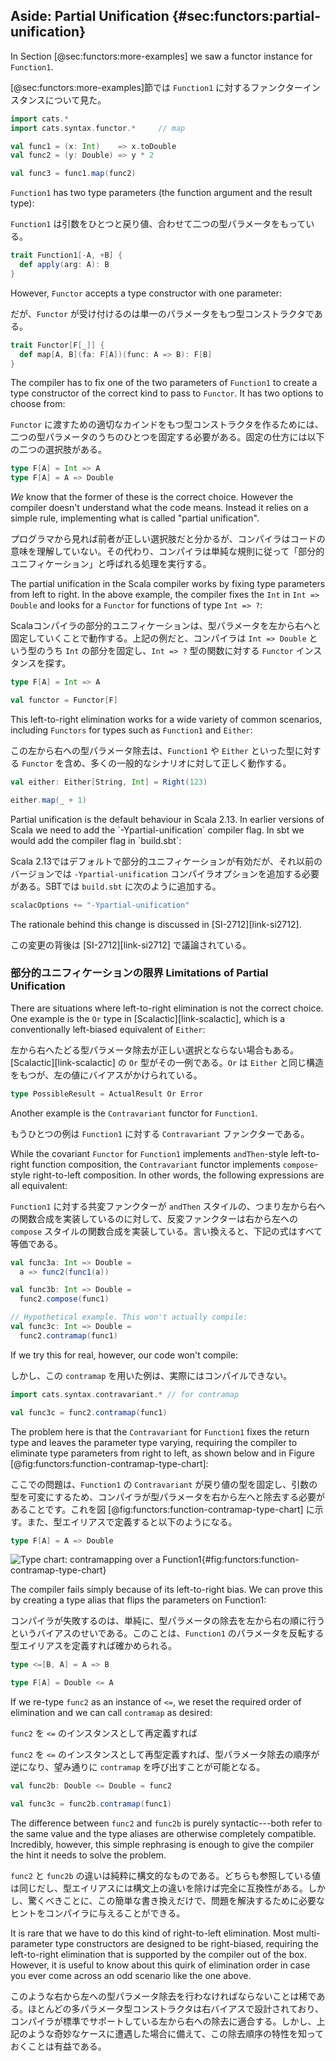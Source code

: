 ## Aside: Partial Unification {#sec:functors:partial-unification}

In Section [@sec:functors:more-examples]
we saw a functor instance for `Function1`.

[@sec:functors:more-examples]節では `Function1` に対するファンクターインスタンスについて見た。

```scala mdoc:silent
import cats.*
import cats.syntax.functor.*     // map

val func1 = (x: Int)    => x.toDouble
val func2 = (y: Double) => y * 2
```
```scala mdoc
val func3 = func1.map(func2)
```

`Function1` has two type parameters
(the function argument and the result type):

`Function1` は引数をひとつと戻り値、合わせて二つの型パラメータをもっている。

```scala
trait Function1[-A, +B] {
  def apply(arg: A): B
}
```

However, `Functor` accepts a type constructor with one parameter:

だが、`Functor` が受け付けるのは単一のパラメータをもつ型コンストラクタである。

```scala
trait Functor[F[_]] {
  def map[A, B](fa: F[A])(func: A => B): F[B]
}
```

The compiler has to fix one of the two parameters
of `Function1` to create a type constructor
of the correct kind to pass to `Functor`.
It has two options to choose from:

`Functor` に渡すための適切なカインドをもつ型コンストラクタを作るためには、二つの型パラメータのうちのひとつを固定する必要がある。固定の仕方には以下の二つの選択肢がある。

```scala
type F[A] = Int => A
type F[A] = A => Double
```

*We* know that the former of these is the correct choice.
However the compiler doesn't understand what the code means.
Instead it relies on a simple rule, 
implementing what is called "partial unification".

プログラマから見れば前者が正しい選択肢だと分かるが、コンパイラはコードの意味を理解していない。その代わり、コンパイラは単純な規則に従って「部分的ユニフィケーション」と呼ばれる処理を実行する。

The partial unification in the Scala compiler
works by fixing type parameters from left to right.
In the above example, the compiler fixes
the `Int` in `Int => Double`
and looks for a `Functor` for functions of type `Int => ?`:

Scalaコンパイラの部分的ユニフィケーションは、型パラメータを左から右へと固定していくことで動作する。上記の例だと、コンパイラは `Int => Double` という型のうち `Int` の部分を固定し、`Int => ?` 型の関数に対する `Functor` インスタンスを探す。

```scala mdoc:silent
type F[A] = Int => A

val functor = Functor[F]
```

This left-to-right elimination works for
a wide variety of common scenarios,
including `Functors` for
types such as `Function1` and `Either`:

この左から右への型パラメータ除去は、`Function1` や `Either` といった型に対する `Functor` を含め、多くの一般的なシナリオに対して正しく動作する。

```scala mdoc
val either: Either[String, Int] = Right(123)

either.map(_ + 1)
```


<div class="callout callout-warning">
Partial unification is the default behaviour in Scala 2.13.
In earlier versions of Scala
we need to add the `-Ypartial-unification` compiler flag.
In sbt we would add the compiler flag in `build.sbt`:

Scala 2.13ではデフォルトで部分的ユニフィケーションが有効だが、それ以前のバージョンでは `-Ypartial-unification` コンパイラオプションを追加する必要がある。SBTでは `build.sbt` に次のように追加する。

```scala
scalacOptions += "-Ypartial-unification"
```

The rationale behind this change is discussed in [SI-2712][link-si2712].

この変更の背後は [SI-2712][link-si2712] で議論されている。
</div>



### 部分的ユニフィケーションの限界 Limitations of Partial Unification

There are situations where
left-to-right elimination is not the correct choice.
One example is the `Or` type in [Scalactic][link-scalactic],
which is a conventionally left-biased equivalent of `Either`:

左から右へたどる型パラメータ除去が正しい選択とならない場合もある。[Scalactic][link-scalactic] の `Or` 型がその一例である。`Or` は `Either` と同じ構造をもつが、左の値にバイアスがかけられている。

```scala
type PossibleResult = ActualResult Or Error
```

Another example is the `Contravariant` functor for `Function1`.

もうひとつの例は `Function1` に対する `Contravariant` ファンクターである。

While the covariant `Functor` for `Function1` implements
`andThen`-style left-to-right function composition,
the `Contravariant` functor implements `compose`-style
right-to-left composition.
In other words, the following expressions are all equivalent:

`Function1` に対する共変ファンクターが `andThen` スタイルの、つまり左から右への関数合成を実装しているのに対して、反変ファンクターは右から左への `compose` スタイルの関数合成を実装している。言い換えると、下記の式はすべて等価である。

```scala mdoc:silent
val func3a: Int => Double =
  a => func2(func1(a))

val func3b: Int => Double =
  func2.compose(func1)
```

```scala mdoc:fail:silent
// Hypothetical example. This won't actually compile:
val func3c: Int => Double =
  func2.contramap(func1)
```

If we try this for real, however,
our code won't compile:

しかし、この `contramap` を用いた例は、実際にはコンパイルできない。

```scala mdoc:silent
import cats.syntax.contravariant.* // for contramap
```

```scala mdoc:fail
val func3c = func2.contramap(func1)
```

The problem here is that the `Contravariant` for `Function1`
fixes the return type and leaves the parameter type varying,
requiring the compiler to eliminate type parameters
from right to left, as shown below and in Figure [@fig:functors:function-contramap-type-chart]:

ここでの問題は、`Function1` の `Contravariant` が戻り値の型を固定し、引数の型を可変にするため、コンパイラが型パラメータを右から左へと除去する必要があることです。これを図 [@fig:functors:function-contramap-type-chart] に示す。また、型エイリアスで定義すると以下のようになる。

```scala
type F[A] = A => Double
```

![Type chart: contramapping over a Function1](src/pages/functors/function-contramap.pdf+svg){#fig:functors:function-contramap-type-chart}

The compiler fails simply because of its left-to-right bias.
We can prove this by creating a type alias
that flips the parameters on Function1:

コンパイラが失敗するのは、単純に、型パラメータの除去を左から右の順に行うというバイアスのせいである。このことは、`Function1` のパラメータを反転する型エイリアスを定義すれば確かめられる。

```scala mdoc:silent
type <=[B, A] = A => B
```
``` scala
type F[A] = Double <= A
```

If we re-type `func2` as an instance of `<=`,
we reset the required order of elimination and
we can call `contramap` as desired:

`func2` を `<=` のインスタンスとして再定義すれば

`func2` を `<=` のインスタンスとして再型定義すれば、型パラメータ除去の順序が逆になり、望み通りに `contramap` を呼び出すことが可能となる。

```scala mdoc:silent
val func2b: Double <= Double = func2
```

```scala mdoc
val func3c = func2b.contramap(func1)
```

The difference between `func2` and `func2b` is
purely syntactic---both refer to the same value
and the type aliases are otherwise completely compatible.
Incredibly, however,
this simple rephrasing is enough to
give the compiler the hint it needs
to solve the problem.

`func2` と `func2b` の違いは純粋に構文的なものである。どちらも参照している値は同じだし、型エイリアスには構文上の違いを除けば完全に互換性がある。しかし、驚くべきことに、この簡単な書き換えだけで、問題を解決するために必要なヒントをコンパイラに与えることができる。

It is rare that we have to do
this kind of right-to-left elimination.
Most multi-parameter type constructors
are designed to be right-biased,
requiring the left-to-right elimination
that is supported by the compiler
out of the box.
However, it is useful to know about
this quirk of elimination order
in case you ever come across
an odd scenario like the one above.

このような右から左への型パラメータ除去を行わなければならないことは稀である。ほとんどの多パラメータ型コンストラクタは右バイアスで設計されており、コンパイラが標準でサポートしている左から右への除去に適合する。しかし、上記のような奇妙なケースに遭遇した場合に備えて、この除去順序の特性を知っておくことは有益である。
